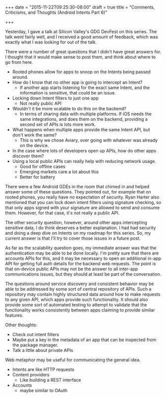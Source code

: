 +++
date = "2015-11-22T09:25:30-08:00"
draft = true
title = "Comments, Criticisms, and Thoughts (Android Intents Part 6)"

+++

Yesterday, I gave a talk at Silicon Valley's GDG DevFest on this series. The talk went fairly well, and I received a good amount of feedback, which was exactly what I was looking for out of the talk.

There were a number of great questions that I didn't have great answers for. I thought that it would make sense to post them, and think about where to go from here.

* Rooted phones allow for apps to snoop on the Intents being passed around.
* How do I know that no other app is going to intercept an Intent?
  * If another app starts listening for the exact same Intent, and the information is sensitive, that could be an issue.
* Locking down Intent filters to just one app
  * Not really public API
* Wouldn't it be more scalable to do this on the backend?
  * In terms of sharing data with multiple platforms. If iOS needs the same integrations, and does them on the backend, providing a second set of APIs is lots more work.
* What happens when multiple apps provide the same Intent API, but don't work the same?
  * This is why we chose Aviary, over going with whatever was already on the device.
* In the case where lots of developers open up APIs, how do other apps discover them?
* Using a local public APIs can really help with reducing network usage.
  * Good for offline cases
  * Emerging markets care a lot about this
  * Better for battery

There were a few Android GDEs in the room that chimed in and helped answer some of these questions. They pointed out, for example that on rooted phones, you really have no expectation of security. Ryan Harter also mentioned that you can lock down intent filters using signature checking, so that only apps signed with your signature are allowed to send and consume them. However, for that case, it's not really a public API.

The other security question, however, around other apps intercepting sensitive data, I do think deserves a better explanation. I had had security and doing a deep dive on Intents on my roadmap for this series. So, my current answer is that I'll try to cover those issues in a future post.

As far as the scalability question goes, my immediate answer was that the authentication may be able to be done locally. I'm pretty sure that there are accounts APIs for this, and it may be necessary to open an additional in-app API for getting full auth details for the backend web requests. The point is that on-device public APIs may not be the answer to all inter-app communications issues, but they should at least be part of the conversation.

The questions around service discovery and consistent behavior may be able to be addressed by some sort of central repository of APIs. Such a repository may contain highly structured data around how to make requests to any given API, which apps provide such functionality. It should also provide some sort of automated testing to attempt to validate that the functionality works consistently between apps claiming to provide similar features.

Other thoughts:

* Check out intent filters
* Maybe put a key in the metadata of an app that can be inspected from the package manager.
* Talk a little about private APIs

Web metaphor may be useful for communicating the general idea.

* Intents are like HTTP requests
* Content providers
  * Like building a REST interface
* Accounts
  * maybe similar to OAuth
